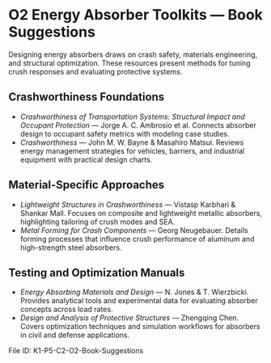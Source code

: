 # O2 Energy Absorber Toolkits — Book Suggestions

Designing energy absorbers draws on crash safety, materials engineering, and structural optimization. These resources present methods for tuning crush responses and evaluating protective systems.

## Crashworthiness Foundations
- *Crashworthiness of Transportation Systems: Structural Impact and Occupant Protection* — Jorge A. C. Ambrosio et al. Connects absorber design to occupant safety metrics with modeling case studies.
- *Crashworthiness* — John M. W. Bayne & Masahiro Matsui. Reviews energy management strategies for vehicles, barriers, and industrial equipment with practical design charts.

## Material-Specific Approaches
- *Lightweight Structures in Crashworthiness* — Vistasp Karbhari & Shankar Mall. Focuses on composite and lightweight metallic absorbers, highlighting tailoring of crush modes and SEA.
- *Metal Forming for Crash Components* — Georg Neugebauer. Details forming processes that influence crush performance of aluminum and high-strength steel absorbers.

## Testing and Optimization Manuals
- *Energy Absorbing Materials and Design* — N. Jones & T. Wierzbicki. Provides analytical tools and experimental data for evaluating absorber concepts across load rates.
- *Design and Analysis of Protective Structures* — Zhengqing Chen. Covers optimization techniques and simulation workflows for absorbers in civil and defense applications.

File ID: K1-P5-C2-O2-Book-Suggestions
